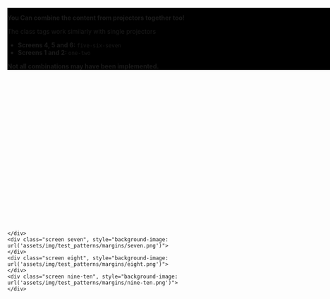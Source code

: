 

<div class="studio">
    <div class="screen one-two", style="background-image: url('assets/img/test_patterns/margins/one-two.png')">
    </div>
    <div class="screen three", style="background-image: url('assets/img/test_patterns/margins/three.png')">
    </div>
    <div class="screen four", style="background-image: url('assets/img/test_patterns/margins/four.png')">
    </div>
    <div class="screen five-six", style="background-image: url('assets/img/test_patterns/margins/five-six.png')">
        <div style="background-color: black; width: 1200px; display: inline-block; margin: 350px auto">
            <p><strong>You Can combine the content from projectors together too!</strong></p>
            <p>The class tags work similarly with single projectors</p>
            <ul>
                <li>
                    <strong>Screens 4, 5 and 6: </strong><code>five-six-seven</code>
                </li>
                <li>
                    <strong>Screens 1 and 2: </strong><code>one-two</code>
                </li>
            </ul>
            <strong>Not all combinations may have been implemented.</strong>
        </div>
        
    </div>    
    <div class="screen seven", style="background-image: url('assets/img/test_patterns/margins/seven.png')">
    </div>
    <div class="screen eight", style="background-image: url('assets/img/test_patterns/margins/eight.png')">
    </div>
    <div class="screen nine-ten", style="background-image: url('assets/img/test_patterns/margins/nine-ten.png')">
    </div>
</div>


